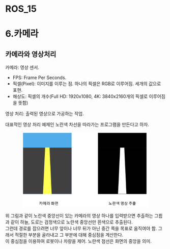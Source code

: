 ROS_15
======

# 6.카메라
## 카메라와 영상처리

카메라: 영상 센서.
  - FPS: Frame Per Seconds. 
  - 픽셀(Pixel): 이미지를 이루는 점. 하나의 픽셀은 RGB로 이루어짐. 세개의 값으로 표현. 
  - 해상도: 픽셀의 개수(Full HD: 1920x1080, 4K: 3840x2160개의 픽셀로 이루어짐을 뜻함)
 
영상 처리: 출력된 영상으로 가공하는 작업.

대표적인 영상 처리 예제인 노란색 차선을 따라가는 프로그램을 만든다고 하자. 

<p align="center"><img src = "../images/ros_yellow.png" width = "400"  title = "ros_yellow"></p>

위 그림과 같이 노란색 중앙선이 있는 카메라의 영상 하나를 입력받으면 추출하는 그릠과 같이 하늘, 도로는 검정색으로 노란색 중앙선만 흰색으로 추출된다.   
그런데 경로를 잡으려면 너무 앞이나 너무 뒤가 아닌 중간 쪽을 목표로 움직여야 함. 그래서 적절한 부분을 골라내고 그 부분에 대해 중심점을 계산한다.   
이 중심점을 이용하여 로봇이나 차량을 제어. 노란색 점선은 화면의 중앙을 의미. 
